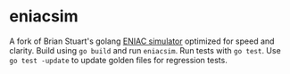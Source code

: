 # eniacsim

A fork of Brian Stuart's golang [ENIAC simulator](https://www.cs.drexel.edu/~bls96/eniac/)
optimized for speed and clarity.  Build using `go build` and run `eniacsim`.
Run tests with `go test`.  Use `go test -update` to update golden files for
regression tests.
